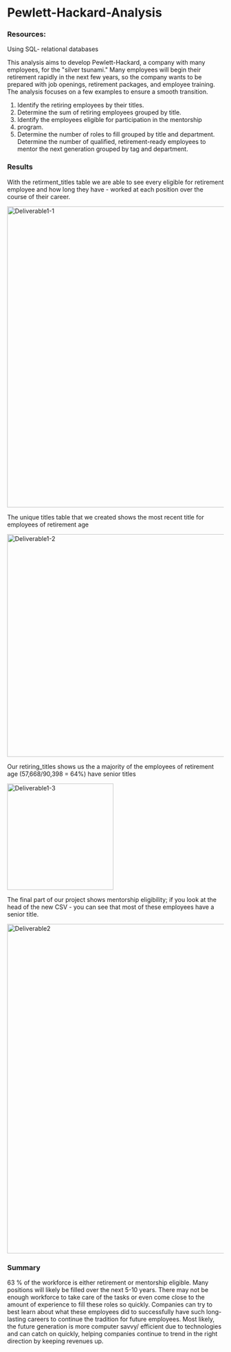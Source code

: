 # Pewlett-Hackard-Analysis
### Resources:
Using SQL- relational databases

This analysis aims to develop Pewlett-Hackard, a company with many employees, for the "silver tsunami." Many employees will begin their retirement rapidly in the next few years, so the company wants to be prepared with job openings, retirement packages, and employee training.  The analysis focuses on a few examples to ensure a smooth transition.
1. Identify the retiring employees by their titles.
2. Determine the sum of retiring employees grouped by title.
3. Identify the employees eligible for participation in the mentorship 
4. program.
5. Determine the number of roles to fill grouped by title and department. Determine the number of qualified, retirement-ready employees to mentor the next generation grouped by tag and department.
### Results
With the retirment_titles table we are able to see every eligible for retirement employee and how long they have - worked at each position over the course of their career.

<img width="699" alt="Deliverable1-1" src="https://user-images.githubusercontent.com/113754027/203690841-23a0c4f4-db9b-4d47-844e-d711a96c6adb.png">

The unique titles table that we created shows the most recent title for employees of retirement age

<img width="517" alt="Deliverable1-2" src="https://user-images.githubusercontent.com/113754027/203691150-f0f1ec08-aff3-4f11-bede-5362a8e1faf1.png">

Our retiring_titles shows us the a majority of the employees of retirement age (57,668/90,398 = 64%) have senior titles

<img width="247" alt="Deliverable1-3" src="https://user-images.githubusercontent.com/113754027/203691303-864beb11-6982-4fef-87c0-545a68155fed.png">

The final part of our project shows mentorship eligibility; if you look at the head of the new CSV - you can see that most of these employees have a senior title.

<img width="765" alt="Deliverable2" src="https://user-images.githubusercontent.com/113754027/203691437-250ed796-5a25-4150-b96b-51b66e88276e.png">

### Summary
63 % of the workforce is either retirement or mentorship eligible. Many positions will likely be filled over the next 5-10 years. There may not be enough workforce to take care of the tasks or even come close to the amount of experience to fill these roles so quickly. Companies can try to best learn about what these employees did to successfully have such long-lasting careers to continue the tradition for future employees. Most likely, the future generation is more computer savvy/ efficient due to technologies and can catch on quickly, helping companies continue to trend in the right direction by keeping revenues up.
